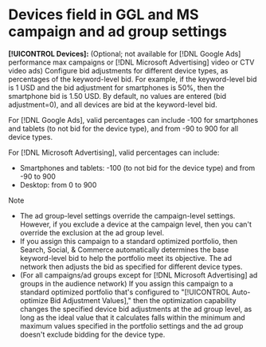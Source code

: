# Devices field in GGL and MS campaign and ad group settings

**[!UICONTROL Devices]:** (Optional; not available for [!DNL Google Ads] performance max campaigns or [!DNL Microsoft Advertising] video or CTV video ads) Configure bid adjustments for different device types, as percentages of the keyword-level bid. For example, if the keyword-level bid is 1 USD and the bid adjustment for smartphones is 50%, then the smartphone bid is 1.50 USD. By default, no values are entered (bid adjustment=0), and all devices are bid at the keyword-level bid.

For [!DNL Google Ads], valid percentages can include -100 for smartphones and tablets (to not bid for the device type), and from -90 to 900 for all device types.

For [!DNL Microsoft Advertising], valid percentages can include:

* Smartphones and tablets: -100 (to not bid for the device type) and from -90 to 900
* Desktop: from 0 to 900

>[!NOTE]
>* The ad group-level settings override the campaign-level settings. However, if you exclude a device at the campaign level, then you can't override the exclusion at the ad group level.
>* If you assign this campaign to a standard optimized portfolio, then Search, Social, & Commerce automatically determines the base keyword-level bid to help the portfolio meet its objective. The ad network then adjusts the bid as specified for different device types.
>* (For all campaigns/ad groups except for [!DNL Microsoft Advertising] ad groups in the audience network) If you assign this campaign to a standard optimized portfolio that's configured to "[!UICONTROL Auto-optimize Bid Adjustment Values]," then the optimization capability changes the specified device bid adjustments at the ad group level, as long as the ideal value that it calculates falls within the minimum and maximum values specified in the portfolio settings and the ad group doesn't exclude bidding for the device type.
